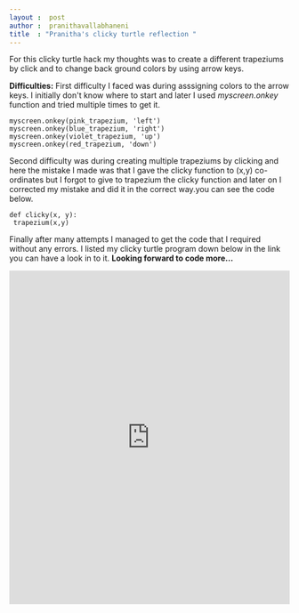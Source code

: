 ```yaml
---
layout :  post
author :  pranithavallabhaneni
title  : "Pranitha's clicky turtle reflection "
---
```

For this clicky turtle hack my thoughts was to create a different trapeziums by click and to change back ground colors by using arrow keys. 

**Difficulties:**
First difficulty I faced was during asssigning colors to the arrow keys. I initially don't know where to start and later I used *myscreen.onkey* function and tried multiple times to get it.
```
myscreen.onkey(pink_trapezium, 'left')
myscreen.onkey(blue_trapezium, 'right')
myscreen.onkey(violet_trapezium, 'up')
myscreen.onkey(red_trapezium, 'down')
```
Second difficulty was during creating multiple trapeziums by clicking and here the mistake I made was that I gave the clicky function to (x,y) co-ordinates but I forgot to give to trapezium the clicky function and later on I corrected my mistake and did it in the correct way.you can see the code below.
```
def clicky(x, y):
 trapezium(x,y)
 ```
 Finally after many attempts I managed to get the code that I required without any errors. I listed my clicky turtle program down below in the link you can have a look in to it.
 **Looking forward to code more...**
 <iframe src="https://trinket.io/embed/python/bd547e75df" width="100%" height="600" frameborder="0" marginwidth="0" marginheight="0" allowfullscreen></iframe>
